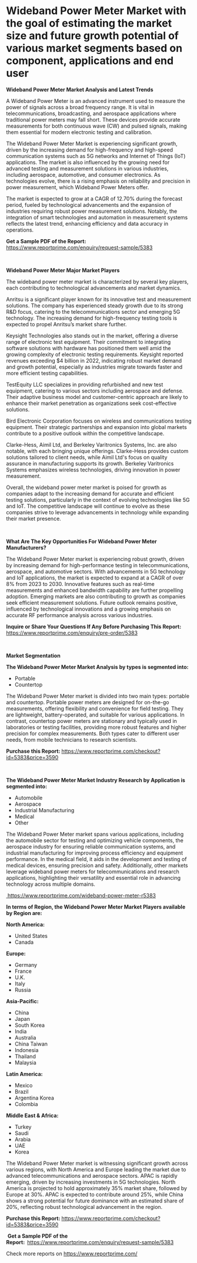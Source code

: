 <p><h1>Wideband Power Meter Market with the goal of estimating the market size and future growth potential of various market segments based on component, applications and end user</h1></p><p><strong>Wideband Power Meter Market Analysis and Latest Trends</strong></p>
<p><p>A Wideband Power Meter is an advanced instrument used to measure the power of signals across a broad frequency range. It is vital in telecommunications, broadcasting, and aerospace applications where traditional power meters may fall short. These devices provide accurate measurements for both continuous wave (CW) and pulsed signals, making them essential for modern electronic testing and calibration.</p><p>The Wideband Power Meter Market is experiencing significant growth, driven by the increasing demand for high-frequency and high-speed communication systems such as 5G networks and Internet of Things (IoT) applications. The market is also influenced by the growing need for advanced testing and measurement solutions in various industries, including aerospace, automotive, and consumer electronics. As technologies evolve, there is a rising emphasis on reliability and precision in power measurement, which Wideband Power Meters offer.</p><p>The market is expected to grow at a CAGR of 12.70% during the forecast period, fueled by technological advancements and the expansion of industries requiring robust power measurement solutions. Notably, the integration of smart technologies and automation in measurement systems reflects the latest trend, enhancing efficiency and data accuracy in operations.</p></p>
<p><strong>Get a Sample PDF of the Report:&nbsp;</strong> <a href="https://www.reportprime.com/enquiry/request-sample/5383?utm_campaign=2532&utm_medium=2&utm_source=Github&utm_content=ia&utm_term=19032025&utm_id=wideband-power-meter">https://www.reportprime.com/enquiry/request-sample/5383</a></p>
<p>&nbsp;</p>
<p><strong>Wideband Power Meter Major Market Players</strong></p>
<p><p>The wideband power meter market is characterized by several key players, each contributing to technological advancements and market dynamics. </p><p>Anritsu is a significant player known for its innovative test and measurement solutions. The company has experienced steady growth due to its strong R&D focus, catering to the telecommunications sector and emerging 5G technology. The increasing demand for high-frequency testing tools is expected to propel Anritsu’s market share further.</p><p>Keysight Technologies also stands out in the market, offering a diverse range of electronic test equipment. Their commitment to integrating software solutions with hardware has positioned them well amid the growing complexity of electronic testing requirements. Keysight reported revenues exceeding $4 billion in 2022, indicating robust market demand and growth potential, especially as industries migrate towards faster and more efficient testing capabilities.</p><p>TestEquity LLC specializes in providing refurbished and new test equipment, catering to various sectors including aerospace and defense. Their adaptive business model and customer-centric approach are likely to enhance their market penetration as organizations seek cost-effective solutions.</p><p>Bird Electronic Corporation focuses on wireless and communications testing equipment. Their strategic partnerships and expansion into global markets contribute to a positive outlook within the competitive landscape.</p><p>Clarke-Hess, Aimil Ltd, and Berkeley Varitronics Systems, Inc. are also notable, with each bringing unique offerings. Clarke-Hess provides custom solutions tailored to client needs, while Aimil Ltd's focus on quality assurance in manufacturing supports its growth. Berkeley Varitronics Systems emphasizes wireless technologies, driving innovation in power measurement.</p><p>Overall, the wideband power meter market is poised for growth as companies adapt to the increasing demand for accurate and efficient testing solutions, particularly in the context of evolving technologies like 5G and IoT. The competitive landscape will continue to evolve as these companies strive to leverage advancements in technology while expanding their market presence.</p></p>
<p>&nbsp;</p>
<p><strong>What Are The Key Opportunities For Wideband Power Meter Manufacturers?</strong></p>
<p><p>The Wideband Power Meter market is experiencing robust growth, driven by increasing demand for high-performance testing in telecommunications, aerospace, and automotive sectors. With advancements in 5G technology and IoT applications, the market is expected to expand at a CAGR of over 8% from 2023 to 2030. Innovative features such as real-time measurements and enhanced bandwidth capability are further propelling adoption. Emerging markets are also contributing to growth as companies seek efficient measurement solutions. Future outlook remains positive, influenced by technological innovations and a growing emphasis on accurate RF performance analysis across various industries.</p></p>
<p><strong>Inquire or Share Your Questions If Any Before Purchasing This Report:</strong> <a href="https://www.reportprime.com/enquiry/pre-order/5383?utm_campaign=2532&utm_medium=2&utm_source=Github&utm_content=ia&utm_term=19032025&utm_id=wideband-power-meter">https://www.reportprime.com/enquiry/pre-order/5383</a></p>
<p>&nbsp;</p>
<p><strong>Market Segmentation</strong></p>
<p><strong>The Wideband Power Meter Market Analysis by types is segmented into:</strong></p>
<p><ul><li>Portable</li><li>Countertop</li></ul></p>
<p><p>The Wideband Power Meter market is divided into two main types: portable and countertop. Portable power meters are designed for on-the-go measurements, offering flexibility and convenience for field testing. They are lightweight, battery-operated, and suitable for various applications. In contrast, countertop power meters are stationary and typically used in laboratories or testing facilities, providing more robust features and higher precision for complex measurements. Both types cater to different user needs, from mobile technicians to research scientists.</p></p>
<p><strong>Purchase this Report:&nbsp;</strong><a href="https://www.reportprime.com/checkout?id=5383&price=3590&utm_campaign=2532&utm_medium=2&utm_source=Github&utm_content=ia&utm_term=19032025&utm_id=wideband-power-meter">https://www.reportprime.com/checkout?id=5383&price=3590</a></p>
<p>&nbsp;</p>
<p><strong>The Wideband Power Meter Market Industry Research by Application is segmented into:</strong></p>
<p><ul><li>Automobile</li><li>Aerospace</li><li>Industrial Manufacturing</li><li>Medical</li><li>Other</li></ul></p>
<p><p>The Wideband Power Meter market spans various applications, including the automobile sector for testing and optimizing vehicle components, the aerospace industry for ensuring reliable communication systems, and industrial manufacturing for improving process efficiency and equipment performance. In the medical field, it aids in the development and testing of medical devices, ensuring precision and safety. Additionally, other markets leverage wideband power meters for telecommunications and research applications, highlighting their versatility and essential role in advancing technology across multiple domains.</p></p>
<p><a href="https://www.reportprime.com/wideband-power-meter-r5383?utm_campaign=2532&utm_medium=2&utm_source=Github&utm_content=ia&utm_term=19032025&utm_id=wideband-power-meter">&nbsp;https://www.reportprime.com/wideband-power-meter-r5383</a></p>
<p><strong>In terms of Region, the Wideband Power Meter Market Players available by Region are:</strong></p>
<p>
    <p> <strong> North America: </strong>
        <ul>
            <li>United States</li>
            <li>Canada</li>
        </ul>
        </p> 
    <p> <strong> Europe: </strong>
        <ul>
            <li>Germany</li>
            <li>France</li>
            <li>U.K.</li>
            <li>Italy</li>
            <li>Russia</li>
        </ul>
        </p> 
    <p> <strong> Asia-Pacific: </strong>
        <ul>
            <li>China</li>
            <li>Japan</li>
            <li>South Korea</li>
            <li>India</li>
            <li>Australia</li>
            <li>China Taiwan</li>
            <li>Indonesia</li>
            <li>Thailand</li>
            <li>Malaysia</li>
        </ul>
        </p> 
    <p> <strong> Latin America: </strong>
        <ul>
            <li>Mexico</li>
            <li>Brazil</li>
            <li>Argentina Korea</li>
            <li>Colombia</li>
        </ul>
        </p> 
    <p> <strong> Middle East & Africa: </strong>
        <ul>
            <li>Turkey</li>
            <li>Saudi</li>
            <li>Arabia</li>
            <li>UAE</li>
            <li>Korea</li>
        </ul>
    </p>
    </p>
<p><p>The Wideband Power Meter market is witnessing significant growth across various regions, with North America and Europe leading the market due to advanced telecommunications and aerospace sectors. APAC is rapidly emerging, driven by increasing investments in 5G technologies. North America is projected to hold approximately 35% market share, followed by Europe at 30%. APAC is expected to contribute around 25%, while China shows a strong potential for future dominance with an estimated share of 20%, reflecting robust technological advancement in the region.</p></p>
<p><strong>Purchase this Report: </strong><a href="https://www.reportprime.com/checkout?id=5383&price=3590&utm_campaign=2532&utm_medium=2&utm_source=Github&utm_content=ia&utm_term=19032025&utm_id=wideband-power-meter">https://www.reportprime.com/checkout?id=5383&price=3590</a></p>
<p>&nbsp;<strong>Get a Sample PDF of the Report:&nbsp;&nbsp;</strong><a href="https://www.reportprime.com/enquiry/request-sample/5383?utm_campaign=2532&utm_medium=2&utm_source=Github&utm_content=ia&utm_term=19032025&utm_id=wideband-power-meter">https://www.reportprime.com/enquiry/request-sample/5383</a></p>
<p><strong></strong></p>
<p>Check more reports on <a href="https://www.reportprime.com/?utm_campaign=2532&utm_medium=2&utm_source=Github&utm_content=ia&utm_term=19032025&utm_id=wideband-power-meter">https://www.reportprime.com/</a></p>